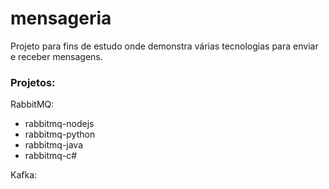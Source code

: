 # mensageria

Projeto para fins de estudo onde demonstra várias tecnologias para enviar e receber mensagens.

### Projetos:

RabbitMQ:
* rabbitmq-nodejs
* rabbitmq-python
* rabbitmq-java
* rabbitmq-c#

Kafka:

